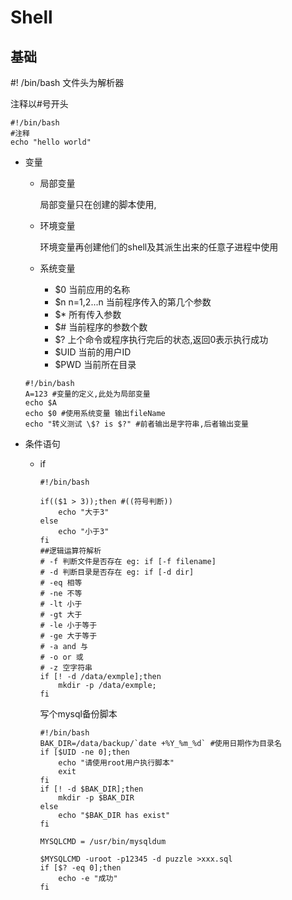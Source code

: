 # Shell

## 基础

#! /bin/bash 文件头为解析器

注释以#号开头

```shell
#!/bin/bash
#注释
echo "hello world"
```

- 变量

  - 局部变量

    局部变量只在创建的脚本使用,

  - 环境变量

    环境变量再创建他们的shell及其派生出来的任意子进程中使用

  - 系统变量

    - $0 当前应用的名称
    - $n n=1,2...n 当前程序传入的第几个参数
    - $* 所有传入参数
    - $# 当前程序的参数个数
    - $? 上个命令或程序执行完后的状态,返回0表示执行成功
    - $UID 当前的用户ID
    - $PWD 当前所在目录

  ```shell
  #!/bin/bash
  A=123 #变量的定义,此处为局部变量
  echo $A
  echo $0 #使用系统变量 输出fileName
  echo "转义测试 \$? is $?" #前者输出是字符串,后者输出变量
  ```

- 条件语句

  - if

    ```shell
    #!/bin/bash
    
    if(($1 > 3));then #((符号判断))
    	echo "大于3"		
    else
    	echo "小于3"
    fi
    ##逻辑运算符解析
    # -f 判断文件是否存在 eg: if [-f filename]
    # -d 判断目录是否存在 eg: if [-d dir]
    # -eq 相等
    # -ne 不等
    # -lt 小于
    # -gt 大于
    # -le 小于等于
    # -ge 大于等于
    # -a and 与
    # -o or 或
    # -z 空字符串
    if [! -d /data/exmple];then
    	mkdir -p /data/exmple;
    fi
    
    ```

    写个mysql备份脚本

    ```shell
    #!/bin/bash
    BAK_DIR=/data/backup/`date +%Y_%m_%d` #使用日期作为目录名
    if [$UID -ne 0];then
    	echo "请使用root用户执行脚本"
    	exit
    fi
    if [! -d $BAK_DIR];then
    	mkdir -p $BAK_DIR
    else
    	echo "$BAK_DIR has exist"
    fi
    
    MYSQLCMD = /usr/bin/mysqldum
    
    $MYSQLCMD -uroot -p12345 -d puzzle >xxx.sql
    if [$? -eq 0];then
    	echo -e "成功"
    fi
    ```

    

